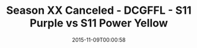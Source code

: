 ---
title: Season XX Canceled - DCGFFL - S11 Purple vs S11 Power Yellow
teams-score:
- team: _teams/s11-purple.md
  score:
- team: _teams/s11-power-yellow.md
  score:
mvp: ''
game-ball: ''
sportsperson: ''
season: 11
week:
date: '2015-11-09T00:00:58'
pageid: season-11-playoffs-november-8-2015-932-vs-935
---